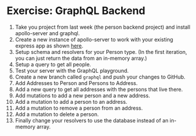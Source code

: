 # Exercise: GraphQL Backend
1. Take you project from last week (the person backend project) and install apollo-server and graphql.
2. Create a new instance of apollo-server to work with your existing express app as shown [here](https://www.apollographql.com/docs/apollo-server/api/express-middleware/).
3. Setup schema and resolvers for your Person type. (In the first iteration, you can just return the data from an in-memory array.)
4. Setup a query to get all people.
4. Test your server with the GraphQL playground.
5. Create a new branch called `graphql` and push your changes to GitHub.
6. Add Addresses to Person and Persons to Address.
7. Add a new query to get all addresses with the persons that live there.
8. Add mutations to add a new person and a new address.
9. Add a mutation to add a person to an address.
10. Add a mutation to remove a person from an address.
11. Add a mutation to delete a person.
12. Finally change your resolvers to use the database instead of an in-memory array.